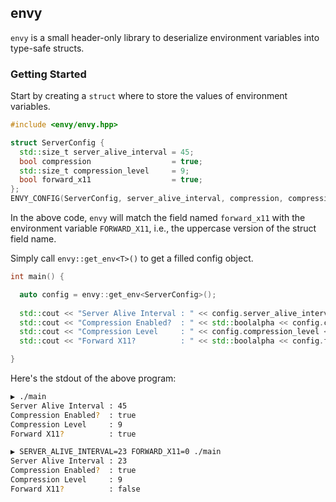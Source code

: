 ## envy

`envy` is a small header-only library to deserialize environment variables into type-safe structs.

### Getting Started

Start by creating a `struct` where to store the values of environment variables. 

```cpp
#include <envy/envy.hpp>

struct ServerConfig {
  std::size_t server_alive_interval = 45;
  bool compression                  = true;
  std::size_t compression_level     = 9;
  bool forward_x11                  = true;
};
ENVY_CONFIG(ServerConfig, server_alive_interval, compression, compression_level, forward_x11);
```

In the above code, `envy` will match the field named `forward_x11` with the environment variable `FORWARD_X11`, i.e., the uppercase version of the struct field name.

Simply call `envy::get_env<T>()` to get a filled config object.

```cpp
int main() {

  auto config = envy::get_env<ServerConfig>();
  
  std::cout << "Server Alive Interval : " << config.server_alive_interval << "\n";
  std::cout << "Compression Enabled?  : " << std::boolalpha << config.compression << "\n";
  std::cout << "Compression Level     : " << config.compression_level << "\n";
  std::cout << "Forward X11?          : " << std::boolalpha << config.forward_x11 << "\n"; 

}
```

Here's the stdout of the above program:

```bash
▶ ./main
Server Alive Interval : 45
Compression Enabled?  : true
Compression Level     : 9
Forward X11?          : true

▶ SERVER_ALIVE_INTERVAL=23 FORWARD_X11=0 ./main
Server Alive Interval : 23
Compression Enabled?  : true
Compression Level     : 9
Forward X11?          : false
```
